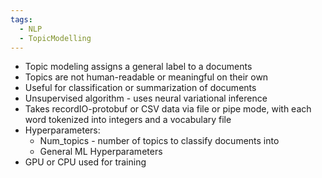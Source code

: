 ```yaml
---
tags:
  - NLP
  - TopicModelling
---
```

- Topic modeling assigns a general label to a documents
- Topics are not human-readable or meaningful on their own
- Useful for classification or summarization of documents
- Unsupervised algorithm - uses neural variational inference
- Takes recordIO-protobuf or CSV data via file or pipe mode, with each word tokenized into integers and a vocabulary file
- Hyperparameters:
	- Num_topics - number of topics to classify documents into
	- General ML Hyperparameters
- GPU or CPU used for training